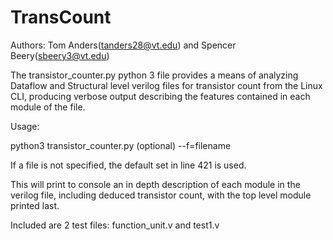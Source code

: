# TransCount
Authors: Tom Anders(tanders28@vt.edu) and Spencer Beery(sbeery3@vt.edu)


The transistor_counter.py python 3 file provides a means of analyzing Dataflow and Structural level verilog files for transistor count from the Linux CLI, producing verbose output describing the features contained in each module of the file. 

Usage:

python3 transistor_counter.py (optional) --f=filename

If a file is not specified, the default set in line 421 is used.

This will print to console an in depth description of each module in the verilog file, including deduced transistor count, with the top level module printed last.

Included are 2 test files: function_unit.v and test1.v

